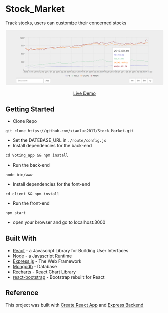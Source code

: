 # Stock_Market
Track stocks, users can customize their concerned stocks<br/>

<p align="center" margin-bottom="0">
  <a href="http://www.hnclone.win" target="_blank">
    <img alt="Stock Market Clone Demo" width="auto" height="auto" src="https://github.com/xiaoluo2017/Stock_Market/blob/master/images/Capture.PNG">
  </a>
</p>
<p align="center">
  <a href="https://boiling-shelf-18505.herokuapp.com/">Live Demo</a>
</p>

## Getting Started
* Clone Repo 
```
git clone https://github.com/xiaoluo2017/Stock_Market.git
```
* Set the DATEBASE_URL in ```./route/config.js```
* Install dependencies for the back-end 
```
cd Voting_app && npm install
```
* Run the back-end 
```
node bin/www
```
* Install dependencies for the font-end 
```
cd client && npm install
```
* Run the front-end 
```
npm start
```
* open your browser and go to localhost:3000

## Built With
* [React](https://facebook.github.io/react/) - a Javascript Library for Building User Interfaces
* [Node](https://nodejs.org) - a Javascript Runtime
* [Express.js](http://expressjs.com) - The Web Framework
* [Mongodb](http://mongodb.github.io/node-mongodb-native/2.0/) - Database
* [Recharts](http://recharts.org/#/zh-CN/guide) - React Chart Library
* [react-bootstrap](https://react-bootstrap.github.io/) - Bootstrap rebuilt for React

## Reference
This project was built with [Create React App](https://github.com/facebookincubator/create-react-app) and [Express Backend](https://daveceddia.com/create-react-app-express-backend/)</br>
